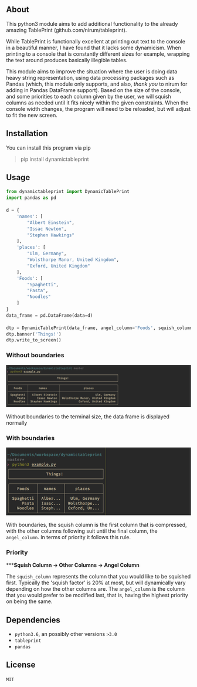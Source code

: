 ## About
This python3 module aims to add additional functionality to the already amazing
TablePrint (github.com/nirum/tableprint).

While TablePrint is functionally excellent at printing out text to
the console in a beautiful manner, I have found that it lacks some dynamicism.
When printing to a console that is constantly different sizes for example,
wrapping the text around produces basically illegible tables.

This module aims to improve the situation where the user is doing data heavy
string representation, using data processing packages such as Pandas (which,
this module only supports, and also, _thank you_ to nirum for adding in Pandas
DataFrame support). Based on the size of the console, and some priorities to
each column given by the user, we will squish columns as needed until it fits
nicely within the given constraints. When the console width changes, the
program will need to be reloaded, but will adjust to fit the new screen.

## Installation
You can install this program via pip
> pip install dynamictableprint

## Usage
```py
from dynamictableprint import DynamicTablePrint
import pandas as pd

d = {
    'names': [
        "Albert Einstein",
        "Issac Newton",
        "Stephen Hawkings"
    ],
    'places': [
        "Ulm, Germany",
        "Wolsthorpe Manor, United Kingdom",
        "Oxford, United Kingdom"
    ],
    'Foods': [
        "Spaghetti",
        "Pasta",
        "Noodles"
    ]
}
data_frame = pd.DataFrame(data=d)

dtp = DynamicTablePrint(data_frame, angel_column='Foods', squish_column='places')
dtp.banner('Things!')
dtp.write_to_screen()
```

### Without boundaries
![Without Boundaries](without_limitation.png)

Without boundaries to the terminal size, the data frame is displayed normally

### With boundaries
![With Boundaries](with_limitation.png)

With boundaries, the squish column is the first column that is compressed, with
the other columns following suit until the final column, the `angel_column`.
In terms of priority it follows this rule.

### Priority
*****Squish Column -> Other Columns -> Angel Column**

The `squish_column` represents the column that you would like to be squished
first. Typically the 'squish factor' is 20% at most, but will dynamically vary
depending on how the other columns are. The `angel_column` is the column that
you would prefer to be modified last, that is, having the highest priority on
being the same.

## Dependencies
- `python3.6`, an possibly other versions `>3.0`
- `tableprint`
- `pandas`

## License
`MIT`

